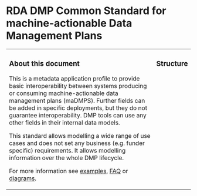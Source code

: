

# RDA DMP Common Standard for machine-actionable Data Management Plans


<table>
<tr>
<td valign="top">
<h3>About this document</h3>
This is a metadata application profile to provide basic interoperability between systems producing or consuming machine-actionable data management plans (maDMPS). Further fields can be added in specific deployments, but they do not guarantee interoperability. DMP tools can use any other fields in their internal data models.

This standard allows modelling a wide range of use cases and does not set any business (e.g. funder specific) requirements. It allows modelling information over the whole DMP lifecycle.

For more information see <a href="https://github.com/RDA-DMP-Common/RDA-DMP-Common-Standard/tree/master/examples/JSON">examples</a>, <a href="https://github.com/RDA-DMP-Common/RDA-DMP-Common-Standard/blob/master/docs/FAQ.md">FAQ</a> or <a href="https://github.com/RDA-DMP-Common/RDA-DMP-Common-Standard/tree/master/docs/diagrams">diagrams</a>.
</td>
<td valign="top">
  <h3>Structure</h3>


